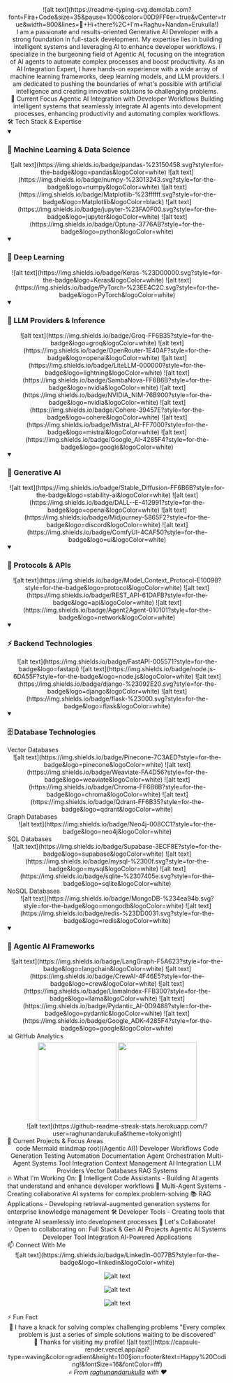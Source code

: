 <div align="center">
![alt text](https://readme-typing-svg.demolab.com?font=Fira+Code&size=35&pause=1000&color=00D9FF&center=true&vCenter=true&width=800&lines=👋+Hi+there%2C+I'm+Raghu+Nandan+Erukulla!)
</div>
<div align="center">
I am a passionate and results-oriented Generative AI Developer with a strong foundation in full-stack development. My expertise lies in building intelligent systems and leveraging AI to enhance developer workflows. I specialize in the burgeoning field of Agentic AI, focusing on the integration of AI agents to automate complex processes and boost productivity. As an AI Integration Expert, I have hands-on experience with a wide array of machine learning frameworks, deep learning models, and LLM providers. I am dedicated to pushing the boundaries of what's possible with artificial intelligence and creating innovative solutions to challenging problems.
</div>
<div align="center">
🎯 Current Focus
Agentic AI Integration with Developer Workflows
Building intelligent systems that seamlessly integrate AI agents into development processes, enhancing productivity and automating complex workflows.
</div>
🛠️ Tech Stack & Expertise
<details open>
<summary><h3>🤖 Machine Learning & Data Science</h3></summary>
<div align="center">
![alt text](https://img.shields.io/badge/pandas-%23150458.svg?style=for-the-badge&logo=pandas&logoColor=white)
![alt text](https://img.shields.io/badge/numpy-%23013243.svg?style=for-the-badge&logo=numpy&logoColor=white)
![alt text](https://img.shields.io/badge/Matplotlib-%23ffffff.svg?style=for-the-badge&logo=Matplotlib&logoColor=black)
![alt text](https://img.shields.io/badge/jupyter-%23FA0F00.svg?style=for-the-badge&logo=jupyter&logoColor=white)
![alt text](https://img.shields.io/badge/Optuna-3776AB?style=for-the-badge&logo=python&logoColor=white)
</div>
</details>
<details open>
<summary><h3>🧠 Deep Learning</h3></summary>
<div align="center">
![alt text](https://img.shields.io/badge/Keras-%23D00000.svg?style=for-the-badge&logo=Keras&logoColor=white)
![alt text](https://img.shields.io/badge/PyTorch-%23EE4C2C.svg?style=for-the-badge&logo=PyTorch&logoColor=white)
</div>
</details>
<details open>
<summary><h3>🤖 LLM Providers & Inference</h3></summary>
<div align="center">
![alt text](https://img.shields.io/badge/Groq-FF6B35?style=for-the-badge&logo=groq&logoColor=white)
![alt text](https://img.shields.io/badge/OpenRouter-1E40AF?style=for-the-badge&logo=openai&logoColor=white)
![alt text](https://img.shields.io/badge/LiteLLM-000000?style=for-the-badge&logo=lightning&logoColor=white)
![alt text](https://img.shields.io/badge/SambaNova-FF6B6B?style=for-the-badge&logo=nvidia&logoColor=white)
![alt text](https://img.shields.io/badge/NVIDIA_NIM-76B900?style=for-the-badge&logo=nvidia&logoColor=white)
![alt text](https://img.shields.io/badge/Cohere-39457E?style=for-the-badge&logo=cohere&logoColor=white)
![alt text](https://img.shields.io/badge/Mistral_AI-FF7000?style=for-the-badge&logo=mistral&logoColor=white)
![alt text](https://img.shields.io/badge/Google_AI-4285F4?style=for-the-badge&logo=google&logoColor=white)
</div>
</details>
<details open>
<summary><h3>🎨 Generative AI</h3></summary>
<div align="center">
![alt text](https://img.shields.io/badge/Stable_Diffusion-FF6B6B?style=for-the-badge&logo=stability-ai&logoColor=white)
![alt text](https://img.shields.io/badge/DALL--E-412991?style=for-the-badge&logo=openai&logoColor=white)
![alt text](https://img.shields.io/badge/Midjourney-5865F2?style=for-the-badge&logo=discord&logoColor=white)
![alt text](https://img.shields.io/badge/ComfyUI-4CAF50?style=for-the-badge&logo=ui&logoColor=white)
</div>
</details>
<details open>
<summary><h3>🔗 Protocols & APIs</h3></summary>
<div align="center">
![alt text](https://img.shields.io/badge/Model_Context_Protocol-E10098?style=for-the-badge&logo=protocol&logoColor=white)
![alt text](https://img.shields.io/badge/REST_API-61DAFB?style=for-the-badge&logo=api&logoColor=white)
![alt text](https://img.shields.io/badge/Agent2Agent-010101?style=for-the-badge&logo=network&logoColor=white)
</div>
</details>
<details open>
<summary><h3>⚡ Backend Technologies</h3></summary>
<div align="center">
![alt text](https://img.shields.io/badge/FastAPI-005571?style=for-the-badge&logo=fastapi)
![alt text](https://img.shields.io/badge/node.js-6DA55F?style=for-the-badge&logo=node.js&logoColor=white)
![alt text](https://img.shields.io/badge/django-%23092E20.svg?style=for-the-badge&logo=django&logoColor=white)
![alt text](https://img.shields.io/badge/flask-%23000.svg?style=for-the-badge&logo=flask&logoColor=white)
</div>
</details>
<details open>
<summary><h3>🗄️ Database Technologies</h3></summary>
Vector Databases
<div align="center">
![alt text](https://img.shields.io/badge/Pinecone-7C3AED?style=for-the-badge&logo=pinecone&logoColor=white)
![alt text](https://img.shields.io/badge/Weaviate-FA4D56?style=for-the-badge&logo=weaviate&logoColor=white)
![alt text](https://img.shields.io/badge/Chroma-FF6B6B?style=for-the-badge&logo=chroma&logoColor=white)
![alt text](https://img.shields.io/badge/Qdrant-FF6B35?style=for-the-badge&logo=qdrant&logoColor=white)
</div>
Graph Databases
<div align="center">
![alt text](https://img.shields.io/badge/Neo4j-008CC1?style=for-the-badge&logo=neo4j&logoColor=white)
</div>
SQL Databases
<div align="center">
![alt text](https://img.shields.io/badge/Supabase-3ECF8E?style=for-the-badge&logo=supabase&logoColor=white)
![alt text](https://img.shields.io/badge/mysql-%2300f.svg?style=for-the-badge&logo=mysql&logoColor=white)
![alt text](https://img.shields.io/badge/sqlite-%2307405e.svg?style=for-the-badge&logo=sqlite&logoColor=white)
</div>
NoSQL Databases
<div align="center">
![alt text](https://img.shields.io/badge/MongoDB-%234ea94b.svg?style=for-the-badge&logo=mongodb&logoColor=white)
![alt text](https://img.shields.io/badge/redis-%23DD0031.svg?style=for-the-badge&logo=redis&logoColor=white)
</div>
</details>
<details open>
<summary><h3>🤖 Agentic AI Frameworks</h3></summary>
<div align="center">
![alt text](https://img.shields.io/badge/LangGraph-F5A623?style=for-the-badge&logo=langchain&logoColor=white)
![alt text](https://img.shields.io/badge/CrewAI-4F46E5?style=for-the-badge&logo=crew&logoColor=white)
![alt text](https://img.shields.io/badge/LlamaIndex-FFB300?style=for-the-badge&logo=llama&logoColor=white)
![alt text](https://img.shields.io/badge/Pydantic_AI-0D9488?style=for-the-badge&logo=pydantic&logoColor=white)
![alt text](https://img.shields.io/badge/Google_ADK-4285F4?style=for-the-badge&logo=google&logoColor=white)
</div>
</details>
📊 GitHub Analytics
<div align="center">
<img height="180em" src="https://github-readme-stats.vercel.app/api?username=raghunandarukulla&show_icons=true&theme=tokyonight&include_all_commits=true&count_private=true"/>
<img height="180em" src="https://github-readme-stats.vercel.app/api/top-langs/?username=raghunandarukulla&layout=compact&langs_count=8&theme=tokyonight"/>
</div>
<div align="center">
![alt text](https://github-readme-streak-stats.herokuapp.com/?user=raghunandarukulla&theme=tokyonight)
</div>
🎯 Current Projects & Focus Areas
<div align="center">
code
Mermaid
mindmap
  root((Agentic AI))
    Developer Workflows
      Code Generation
      Testing Automation
      Documentation
    Agent Orchestration
      Multi-Agent Systems
      Tool Integration
      Context Management
    AI Integration
      LLM Providers
      Vector Databases
      RAG Systems
</div>
🔥 What I'm Working On:
🤖 Intelligent Code Assistants - Building AI agents that understand and enhance developer workflows
🔄 Multi-Agent Systems - Creating collaborative AI systems for complex problem-solving
📚 RAG Applications - Developing retrieval-augmented generation systems for enterprise knowledge management
🛠️ Developer Tools - Creating tools that integrate AI seamlessly into development processes
🤝 Let's Collaborate!
<div align="center">
💡 Open to collaborating on:
Full Stack & Gen AI Projects
Agentic AI Systems
Developer Tool Integration
AI-Powered Applications
</div>
📫 Connect With Me
<div align="center">
![alt text](https://img.shields.io/badge/LinkedIn-0077B5?style=for-the-badge&logo=linkedin&logoColor=white)

![alt text](https://img.shields.io/badge/Twitter-1DA1F2?style=for-the-badge&logo=twitter&logoColor=white)

![alt text](https://img.shields.io/badge/GitHub-100000?style=for-the-badge&logo=github&logoColor=white)

![alt text](https://img.shields.io/badge/Email-D14836?style=for-the-badge&logo=gmail&logoColor=white)
</div>
⚡ Fun Fact
<div align="center">
🧩 I have a knack for solving complex challenging problems
"Every complex problem is just a series of simple solutions waiting to be discovered"
</div>
<div align="center">
🙏 Thanks for visiting my profile!
![alt text](https://capsule-render.vercel.app/api?type=waving&color=gradient&height=100&section=footer&text=Happy%20Coding!&fontSize=16&fontColor=fff)
</div>
<div align="center">
<i>⭐ From <a href="https://github.com/raghunandarukulla">raghunandarukulla</a> with ❤️</i>
</div>
